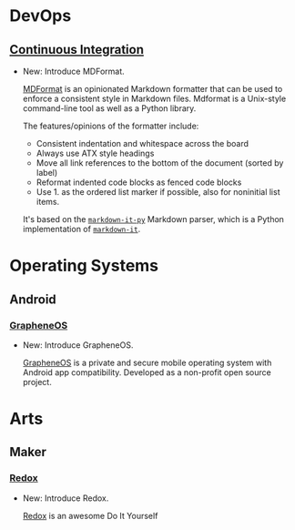 # DevOps

## [Continuous Integration](mdformat.md)

* New: Introduce MDFormat.

    [MDFormat](https://mdformat.readthedocs.io/en/stable/) is an opinionated
    Markdown formatter that can be used to enforce a consistent style in Markdown
    files. Mdformat is a Unix-style command-line tool as well as a Python library.
    
    The features/opinions of the formatter include:
    
    * Consistent indentation and whitespace across the board
    * Always use ATX style headings
    * Move all link references to the bottom of the document (sorted by label)
    * Reformat indented code blocks as fenced code blocks
    * Use 1. as the ordered list marker if possible, also for noninitial list items.
    
    It's based on the
    [`markdown-it-py`](https://markdown-it-py.readthedocs.io/en/latest/index.html)
    Markdown parser, which is a Python implementation of
    [`markdown-it`](https://github.com/markdown-it/markdown-it).

# Operating Systems

## Android

### [GrapheneOS](grapheneos.md)

* New: Introduce GrapheneOS.

    [GrapheneOS](https://grapheneos.org/) is a private and secure mobile operating
    system with Android app compatibility. Developed as a non-profit open source
    project.

# Arts

## Maker

### [Redox](redox.md)

* New: Introduce Redox.

    [Redox](https://github.com/mattdibi/redox-keyboard) is an awesome Do It Yourself
